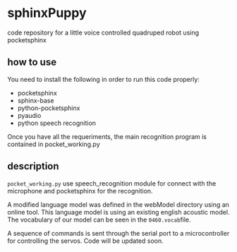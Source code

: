 # sphinxPuppy
code repository for a little voice controlled quadruped robot using pocketsphinx

## how to use

You need to install the following in order to run this code properly:
  - pocketsphinx
  - sphinx-base
  - python-pocketsphinx
  - pyaudio
  - python speech recognition

Once you have all the requeriments, the main recognition program is contained in pocket_working.py

## description
`pocket_working.py` use speech_recognition module for connect with the microphone and pocketsphinx for the recognition.

A modified language model was defined in the webModel directory using an online tool. This language model is using 
an existing english acoustic model. The vocabulary of our model can be seen in the `0460.vocab`file.

A sequence of commands is sent through the serial port to a microcontroller for controlling the servos. Code will be updated soon.